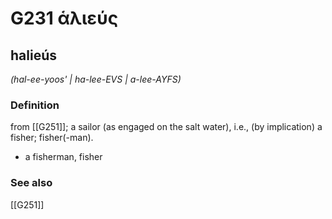 # G231 ἁλιεύς

## halieús

_(hal-ee-yoos' | ha-lee-EVS | a-lee-AYFS)_

### Definition

from [[G251]]; a sailor (as engaged on the salt water), i.e., (by implication) a fisher; fisher(-man).

- a fisherman, fisher

### See also

[[G251]]

